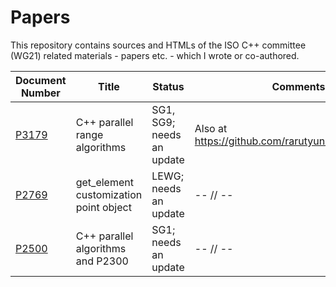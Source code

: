 # Papers

This repository contains sources and HTMLs of the ISO C++ committee (WG21) related materials - papers etc. - which I wrote or co-authored.

| Document Number                  | Title                                     | Status                     | Comments
| -------------------------------- | ----------------------------------------- | -------------------------- | --------------------------------------------------
| [P3179](https://wg21.link/P3179) | C++ parallel range algorithms             | SG1, SG9; needs an update  | Also at https://github.com/rarutyun/iso_cpp_papers
| [P2769](https://wg21.link/P2769) | get_element customization point object    | LEWG; needs an update      | -- // --
| [P2500](https://wg21.link/P2500) | C++ parallel algorithms and P2300         | SG1; needs an update       | -- // --
